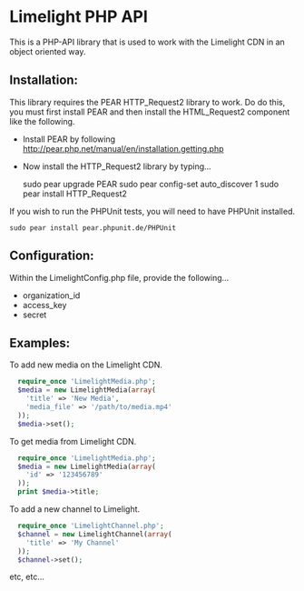Limelight PHP API
====================================
This is a PHP-API library that is used to work with the Limelight CDN in an
object oriented way.

Installation:
------------------------------------
This library requires the PEAR HTTP_Request2 library to work.  Do do this, you
must first install PEAR and then install the HTML_Request2 component like the
following.

  - Install PEAR by following http://pear.php.net/manual/en/installation.getting.php

  - Now install the HTTP_Request2 library by typing...

    sudo pear upgrade PEAR
    sudo pear config-set auto_discover 1
    sudo pear install HTTP_Request2

If you wish to run the PHPUnit tests, you will need to have PHPUnit installed.

    sudo pear install pear.phpunit.de/PHPUnit

Configuration:
------------------------------------
Within the LimelightConfig.php file, provide the following...

 - organization_id
 - access_key
 - secret

Examples:
------------------------------------

To add new media on the Limelight CDN.
```php
  require_once 'LimelightMedia.php';
  $media = new LimelightMedia(array(
    'title' => 'New Media',
    'media_file' => '/path/to/media.mp4'
  ));
  $media->set();
```
To get media from Limelight CDN.
```php
  require_once 'LimelightMedia.php';
  $media = new LimelightMedia(array(
    'id' => '123456789'
  ));
  print $media->title;
```
To add a new channel to Limelight.
```php
  require_once 'LimelightChannel.php';
  $channel = new LimelightChannel(array(
    'title' => 'My Channel'
  ));
  $channel->set();
```
etc, etc...